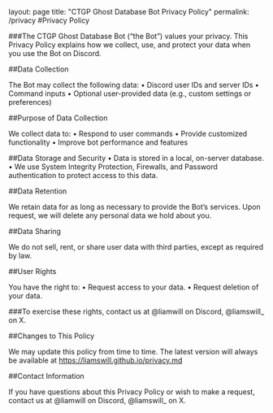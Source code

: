 layout: page
title: "CTGP Ghost Database Bot Privacy Policy"
permalink: /privacy
#Privacy Policy

###The CTGP Ghost Database Bot (“the Bot”) values your privacy. This Privacy Policy explains how we collect, use, and protect your data when you use the Bot on Discord.

##Data Collection

The Bot may collect the following data:
    •    Discord user IDs and server IDs
    •    Command inputs
    •    Optional user-provided data (e.g., custom settings or preferences)

##Purpose of Data Collection

We collect data to:
    •    Respond to user commands
    •    Provide customized functionality
    •    Improve bot performance and features

##Data Storage and Security
 •    Data is stored in a local, on-server database.
 •    We use System Integrity Protection, Firewalls, and Password authentication to protect access to this data.

##Data Retention

We retain data for as long as necessary to provide the Bot’s services. Upon request, we will delete any personal data we hold about you.

##Data Sharing

We do not sell, rent, or share user data with third parties, except as required by law.

##User Rights

You have the right to:
    •    Request access to your data.
    •    Request deletion of your data.

###To exercise these rights, contact us at @liamwill on Discord, @liamswill_ on X.

##Changes to This Policy

We may update this policy from time to time. The latest version will always be available at https://liamswill.github.io/privacy.md

##Contact Information

If you have questions about this Privacy Policy or wish to make a request, contact us at @liamwill on Discord, @liamswill_ on X.